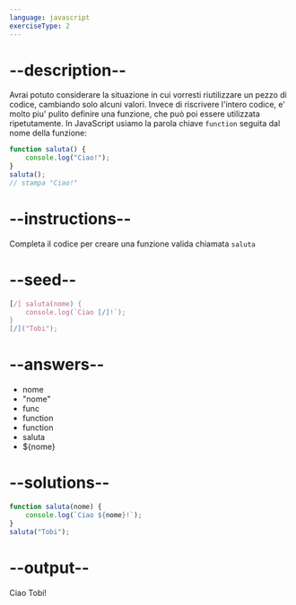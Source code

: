 ```yaml
---
language: javascript
exerciseType: 2
---
```


# --description--

Avrai potuto considerare la situazione in cui vorresti riutilizzare un pezzo di codice, cambiando solo alcuni valori.
Invece di riscrivere l'intero codice, e' molto piu' pulito definire una funzione, che può poi essere utilizzata ripetutamente.
In JavaScript usiamo la parola chiave `function` seguita dal nome della funzione:
```javascript
function saluta() {
	console.log("Ciao!");
}
saluta();
// stampa "Ciao!"
```

# --instructions--

Completa il codice per creare una funzione valida chiamata `saluta`

# --seed--

```javascript
[/] saluta(nome) {
    console.log(`Ciao [/]!`);
}
[/]("Tobi");
```

# --answers--

- nome
- "nome"
- func
- function
- function
- saluta
- ${nome}

# --solutions--

```javascript
function saluta(nome) {
    console.log(`Ciao ${nome}!`);
}
saluta("Tobi");
```

# --output--

Ciao Tobi!
